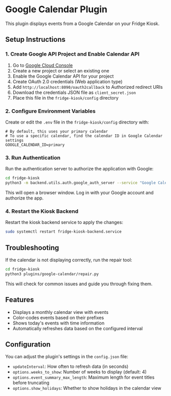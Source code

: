 # Google Calendar Plugin

This plugin displays events from a Google Calendar on your Fridge Kiosk.

## Setup Instructions

### 1. Create Google API Project and Enable Calendar API

1. Go to [Google Cloud Console](https://console.cloud.google.com/)
2. Create a new project or select an existing one
3. Enable the Google Calendar API for your project
4. Create OAuth 2.0 credentials (Web application type)
5. Add `http://localhost:8090/oauth2callback` to Authorized redirect URIs
6. Download the credentials JSON file as `client_secret.json`
7. Place this file in the `fridge-kiosk/config` directory

### 2. Configure Environment Variables

Create or edit the `.env` file in the `fridge-kiosk/config` directory with:

```
# By default, this uses your primary calendar
# To use a specific calendar, find the calendar ID in Google Calendar settings
GOOGLE_CALENDAR_ID=primary
```

### 3. Run Authentication

Run the authentication server to authorize the application with Google:

```bash
cd fridge-kiosk
python3 -m backend.utils.auth.google_auth_server --service "Google Calendar"
```

This will open a browser window. Log in with your Google account and authorize the app.

### 4. Restart the Kiosk Backend

Restart the kiosk backend service to apply the changes:

```bash
sudo systemctl restart fridge-kiosk-backend.service
```

## Troubleshooting

If the calendar is not displaying correctly, run the repair tool:

```bash
cd fridge-kiosk
python3 plugins/google-calendar/repair.py
```

This will check for common issues and guide you through fixing them.

## Features

- Displays a monthly calendar view with events
- Color-codes events based on their prefixes
- Shows today's events with time information
- Automatically refreshes data based on the configured interval

## Configuration

You can adjust the plugin's settings in the `config.json` file:

- `updateInterval`: How often to refresh data (in seconds)
- `options.weeks_to_show`: Number of weeks to display (default: 4)
- `options.event_summary_max_length`: Maximum length for event titles before truncating
- `options.show_holidays`: Whether to show holidays in the calendar view 